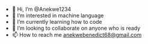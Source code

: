 - 👋 Hi, I’m @Anekwe1234
- 👀 I’m interested in machine language
- 🌱 I’m currently learning how to code
- 💞️ I’m looking to collaborate on anyone who is ready 
- 📫 How to reach me anekwebenedict68@gmail.com

<!---
Anekwe1234/Anekwe1234 is a ✨ special ✨ repository because its `README.md` (this file) appears on your GitHub profile.
You can click the Preview link to take a look at your changes.
--->
